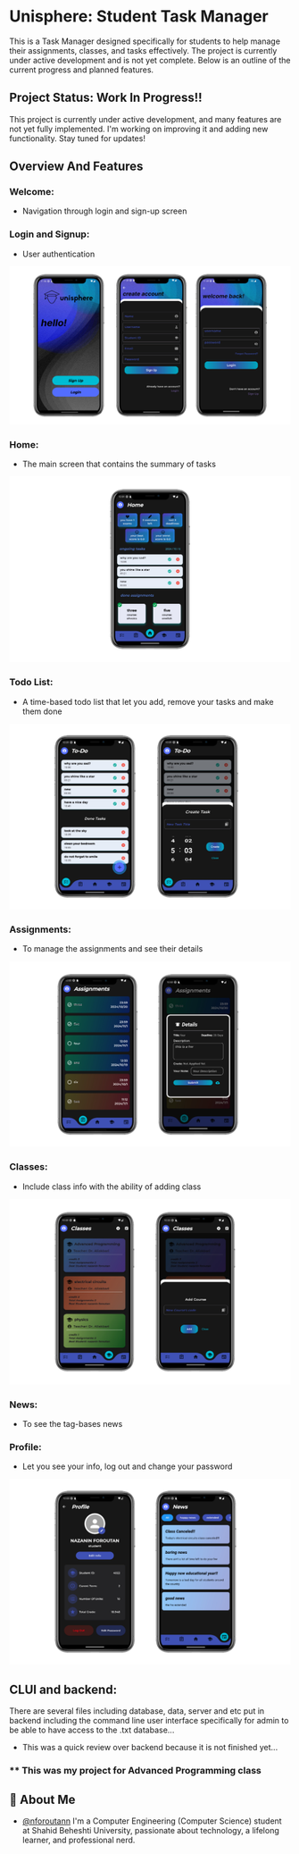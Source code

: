 
# Unisphere: Student Task Manager

This is a Task Manager designed specifically for students to help manage their assignments, classes, and tasks effectively. The project is currently under active development and is not yet complete. Below is an outline of the current progress and planned features.

## Project Status: Work In Progress!!
This project is currently under active development, and many features are not yet fully implemented. I'm working on improving it and adding new functionality. Stay tuned for updates!

## Overview And Features

### Welcome: 
- Navigation through login and sign-up screen

### Login and Signup:
-  User authentication

![welcome-login-signup](frontend/githubAssets/welcome-login-signup.png)

### Home:
- The main screen that contains the summary of tasks

![home page](frontend/githubAssets/home.jpg)

### Todo List:
- A time-based todo list that let you add, remove your tasks and make them done

![todo list](frontend/githubAssets/todo.jpg)

### Assignments:
- To manage the assignments and see their details

![assignments](frontend/githubAssets/assignments.jpg)

### Classes:
- Include class info with the ability of adding class

![classes](frontend/githubAssets/classes.jpg)

### News:
- To see the tag-bases news

### Profile:

- Let you see your info, log out and change your password

![news and profile](frontend/githubAssets/profile-news.jpg)


## CLUI and backend:

There are several files including database, data, server and etc put in backend including the command line user interface specifically for admin to be able to have access to the .txt database...

- This was a quick review over backend because it is not finished yet...

### ** This was my project for Advanced Programming class


## 🚀 About Me
- [@nforoutann](https://github.com/nforoutann)
I'm a Computer Engineering (Computer Science) student at Shahid Beheshti University, passionate about technology, a lifelong learner, and professional nerd.



